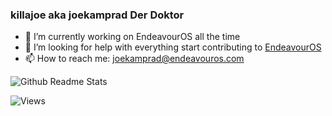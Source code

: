 ### killajoe aka joekamprad **Der Doktor**

- 🔭 I’m currently working on EndeavourOS all the time 
- 🤔 I’m looking for help with everything start contributing to [EndeavourOS](https://github.com/endeavouros-team) 
- 📫 How to reach me: [joekamprad@endeavouros.com](https://forum.endeavouros.com/u/joekamprad/)



![Github Readme Stats](https://github-readme-stats.vercel.app/api?username=killajoe&show_icons=true&bg_color=161320&text_color=D9E0EE&icon_color=DDB6F2&title_color=96CDFB)

<img src="https://komarev.com/ghpvc/?username=killajoe&label=Profile%20views&color=08052b&style=flat" alt="Views"/>
